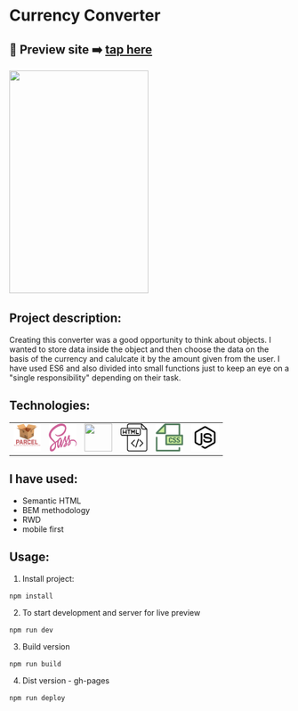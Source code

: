 
# Currency Converter

## 🎥  Preview site :arrow_right: [tap here](https://szymonrojek.github.io/currency-converter/)

<img src="./src/images/currency-converter.gif" width="250" height="400">

## Project description:
Creating this converter was a good opportunity to think about objects. I wanted to store data inside the object and then choose the data on the basis of the currency and calulcate it by the amount given from the user. I have used ES6 and also divided into small functions just to keep an eye on a "single responsibility" depending on their task.


## Technologies:

<table>
  <tr>
    <td><img src="./src/images/parcel-js.png" width="50" height="50"></td>
    <td><img src="./src/images/sass.svg" width="50" height="50"></td>
    <td><img src="./src/images/flexbox.png" width="50" height="50"></td>
    <td><img src="./src/images/html.svg" width="50" height="50"></td>
    <td><img src="./src/images/css.svg" width="50" height="50"> </td>
    <td><img src="./src/images/js.svg" width="50" height="50"></td>
  </tr>
 </table>


## I have used:
- Semantic HTML
- BEM methodology
- RWD
- mobile first

## Usage:

1. Install project:
```
npm install
```
2. To start development and server for live preview
```
npm run dev
```
3. Build version
```
npm run build
```

4. Dist version - gh-pages
```
npm run deploy
```